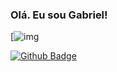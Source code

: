 ### Olá. Eu sou Gabriel!

[![img](https://github-readme-stats.vercel.app/api/top-langs/?username={https://github.com})

[![Github Badge](https://img.shields.io/badge/-Github-000?style=flat-square&logo=Github&logoColor=white&link=https://github.com)](https://github.com)
